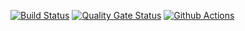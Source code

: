 [![Build Status](https://app.travis-ci.com/ilyamarvin/uivprpo.svg?token=5gYNdwhRASz5tHfxdTnT&branch=master)](https://app.travis-ci.com/ilyamarvin/uivprpo)
[![Quality Gate Status](https://sonarcloud.io/api/project_badges/measure?project=ilyamarvin_uivprpo&metric=alert_status)](https://sonarcloud.io/summary/new_code?id=ilyamarvin_uivprpo)
[![Github Actions](https://github.com/ilyamarvin/uivprpo/actions/workflows/maven.yml/badge.svg)](https://github.com/ilyamarvin/uivprpo/actions/workflows/maven.yml)
